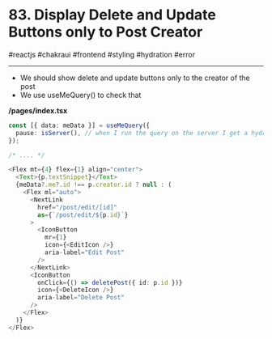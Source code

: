 # 83\. Display Delete and Update Buttons only to Post Creator

#reactjs #chakraui #frontend #styling #hydration #error

* * *

- We should show delete and update buttons only to the creator of the post
- We use useMeQuery() to check that

  

**/pages/index.tsx**

```typescript
const [{ data: meData }] = useMeQuery({
  pause: isServer(), // when I run the query on the server I get a hydration error on browser
});

/* .... */

<Flex mt={4} flex={1} align="center">
  <Text>{p.textSnippet}</Text>
  {meData?.me?.id !== p.creator.id ? null : (
    <Flex ml="auto">
      <NextLink
        href="/post/edit/[id]"
        as={`/post/edit/${p.id}`}
      >
        <IconButton
          mr={1}
          icon={<EditIcon />}
          aria-label="Edit Post"
        />
      </NextLink>
      <IconButton
        onClick={() => deletePost({ id: p.id })}
        icon={<DeleteIcon />}
        aria-label="Delete Post"
      />
    </Flex>
  )}
</Flex>
```